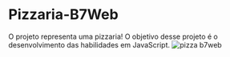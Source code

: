 # Pizzaria-B7Web
 O projeto representa uma pizzaria! O objetivo desse projeto é o desenvolvimento das habilidades em JavaScript.
![pizza b7web](https://user-images.githubusercontent.com/87956210/148656696-b97b9071-122a-4ccb-851f-9a01812231e0.png)

